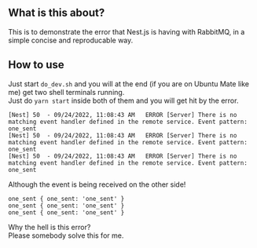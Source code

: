 ## What is this about?

This is to demonstrate the error that Nest.js is having with RabbitMQ, in a simple concise and reproducable way.

## How to use

Just start `do_dev.sh` and you will at the end (if you are on Ubuntu Mate like me) get two shell terminals running.  
Just do `yarn start` inside both of them and you will get hit by the error.

    [Nest] 50  - 09/24/2022, 11:08:43 AM   ERROR [Server] There is no matching event handler defined in the remote service. Event pattern: one_sent
    [Nest] 50  - 09/24/2022, 11:08:43 AM   ERROR [Server] There is no matching event handler defined in the remote service. Event pattern: one_sent
    [Nest] 50  - 09/24/2022, 11:08:43 AM   ERROR [Server] There is no matching event handler defined in the remote service. Event pattern: one_sent

Although the event is being received on the other side!

    one_sent { one_sent: 'one_sent' }
    one_sent { one_sent: 'one_sent' }
    one_sent { one_sent: 'one_sent' }

Why the hell is this error?  
Please somebody solve this for me.